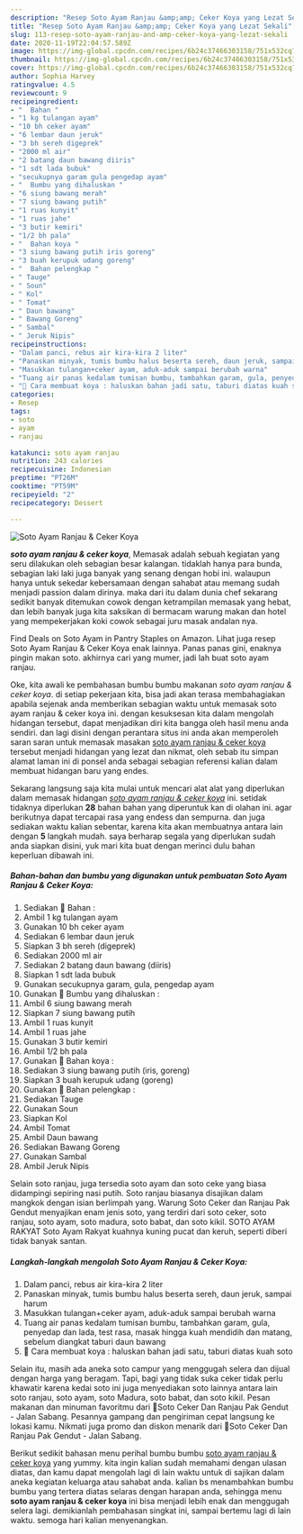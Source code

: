 ```yaml
---
description: "Resep Soto Ayam Ranjau &amp;amp; Ceker Koya yang Lezat Sekali"
title: "Resep Soto Ayam Ranjau &amp;amp; Ceker Koya yang Lezat Sekali"
slug: 113-resep-soto-ayam-ranjau-and-amp-ceker-koya-yang-lezat-sekali
date: 2020-11-19T22:04:57.589Z
image: https://img-global.cpcdn.com/recipes/6b24c37466303158/751x532cq70/soto-ayam-ranjau-ceker-koya-foto-resep-utama.jpg
thumbnail: https://img-global.cpcdn.com/recipes/6b24c37466303158/751x532cq70/soto-ayam-ranjau-ceker-koya-foto-resep-utama.jpg
cover: https://img-global.cpcdn.com/recipes/6b24c37466303158/751x532cq70/soto-ayam-ranjau-ceker-koya-foto-resep-utama.jpg
author: Sophia Harvey
ratingvalue: 4.5
reviewcount: 9
recipeingredient:
- "  Bahan "
- "1 kg tulangan ayam"
- "10 bh ceker ayam"
- "6 lembar daun jeruk"
- "3 bh sereh digeprek"
- "2000 ml air"
- "2 batang daun bawang diiris"
- "1 sdt lada bubuk"
- "secukupnya garam gula pengedap ayam"
- "  Bumbu yang dihaluskan "
- "6 siung bawang merah"
- "7 siung bawang putih"
- "1 ruas kunyit"
- "1 ruas jahe"
- "3 butir kemiri"
- "1/2 bh pala"
- "  Bahan koya "
- "3 siung bawang putih iris goreng"
- "3 buah kerupuk udang goreng"
- "  Bahan pelengkap "
- " Tauge"
- " Soun"
- " Kol"
- " Tomat"
- " Daun bawang"
- " Bawang Goreng"
- " Sambal"
- " Jeruk Nipis"
recipeinstructions:
- "Dalam panci, rebus air kira-kira 2 liter"
- "Panaskan minyak, tumis bumbu halus beserta sereh, daun jeruk, sampai harum"
- "Masukkan tulangan+ceker ayam, aduk-aduk sampai berubah warna"
- "Tuang air panas kedalam tumisan bumbu, tambahkan garam, gula, penyedap dan lada, test rasa, masak hingga kuah mendidih dan matang, sebelum diangkat taburi daun bawang"
- "🌻 Cara membuat koya : haluskan bahan jadi satu, taburi diatas kuah soto"
categories:
- Resep
tags:
- soto
- ayam
- ranjau

katakunci: soto ayam ranjau 
nutrition: 243 calories
recipecuisine: Indonesian
preptime: "PT26M"
cooktime: "PT59M"
recipeyield: "2"
recipecategory: Dessert

---
```



![Soto Ayam Ranjau &amp; Ceker Koya](https://img-global.cpcdn.com/recipes/6b24c37466303158/751x532cq70/soto-ayam-ranjau-ceker-koya-foto-resep-utama.jpg)

<b><i>soto ayam ranjau &amp; ceker koya</i></b>, Memasak adalah sebuah kegiatan yang seru dilakukan oleh sebagian besar kalangan. tidaklah hanya para bunda, sebagian laki laki juga banyak yang senang dengan hobi ini. walaupun hanya untuk sekedar kebersamaan dengan sahabat atau memang sudah menjadi passion dalam dirinya. maka dari itu dalam dunia chef sekarang sedikit banyak ditemukan cowok dengan ketrampilan memasak yang hebat, dan lebih banyak juga kita saksikan di bermacam warung makan dan hotel yang mempekerjakan koki cowok sebagai juru masak andalan nya.

Find Deals on Soto Ayam in Pantry Staples on Amazon. Lihat juga resep Soto Ayam Ranjau &amp; Ceker Koya enak lainnya. Panas panas gini, enaknya pingin makan soto. akhirnya cari yang mumer, jadi lah buat soto ayam ranjau.

Oke, kita awali ke pembahasan bumbu bumbu makanan <i>soto ayam ranjau &amp; ceker koya</i>. di setiap pekerjaan kita, bisa jadi akan terasa membahagiakan apabila sejenak anda memberikan sebagian waktu untuk memasak soto ayam ranjau &amp; ceker koya ini. dengan kesuksesan kita dalam mengolah hidangan tersebut, dapat menjadikan diri kita bangga oleh hasil menu anda sendiri. dan lagi disini dengan perantara situs ini anda akan memperoleh saran saran untuk memasak masakan <u>soto ayam ranjau &amp; ceker koya</u> tersebut menjadi hidangan yang lezat dan nikmat, oleh sebab itu simpan alamat laman ini di ponsel anda sebagai sebagian referensi kalian dalam membuat hidangan baru yang endes.


Sekarang langsung saja kita mulai untuk mencari alat alat yang diperlukan dalam memasak hidangan <u><i>soto ayam ranjau &amp; ceker koya</i></u> ini. setidak tidaknya diperlukan <b>28</b> bahan bahan yang diperuntuk kan di olahan ini. agar berikutnya dapat tercapai rasa yang endess dan sempurna. dan juga sediakan waktu kalian sebentar, karena kita akan membuatnya antara lain dengan <b>5</b> langkah mudah. saya berharap segala yang diperlukan sudah anda siapkan disini, yuk mari kita buat dengan merinci dulu bahan keperluan dibawah ini.

<!--inarticleads1-->

##### Bahan-bahan dan bumbu yang digunakan untuk pembuatan Soto Ayam Ranjau &amp; Ceker Koya:

1. Sediakan  🍃 Bahan :
1. Ambil 1 kg tulangan ayam
1. Gunakan 10 bh ceker ayam
1. Sediakan 6 lembar daun jeruk
1. Siapkan 3 bh sereh (digeprek)
1. Sediakan 2000 ml air
1. Sediakan 2 batang daun bawang (diiris)
1. Siapkan 1 sdt lada bubuk
1. Gunakan secukupnya garam, gula, pengedap ayam
1. Gunakan  🍃 Bumbu yang dihaluskan :
1. Ambil 6 siung bawang merah
1. Siapkan 7 siung bawang putih
1. Ambil 1 ruas kunyit
1. Ambil 1 ruas jahe
1. Gunakan 3 butir kemiri
1. Ambil 1/2 bh pala
1. Gunakan  🍃 Bahan koya :
1. Sediakan 3 siung bawang putih (iris, goreng)
1. Siapkan 3 buah kerupuk udang (goreng)
1. Gunakan  🍃 Bahan pelengkap :
1. Sediakan  Tauge
1. Gunakan  Soun
1. Siapkan  Kol
1. Ambil  Tomat
1. Ambil  Daun bawang
1. Sediakan  Bawang Goreng
1. Gunakan  Sambal
1. Ambil  Jeruk Nipis


Selain soto ranjau, juga tersedia soto ayam dan soto ceke yang biasa didampingi sepiring nasi putih. Soto ranjau biasanya disajikan dalam mangkok dengan isian berlimpah yang. Warung Soto Ceker dan Ranjau Pak Gendut menyajikan enam jenis soto, yang terdiri dari soto ceker, soto ranjau, soto ayam, soto madura, soto babat, dan soto kikil. SOTO AYAM RAKYAT Soto Ayam Rakyat kuahnya kuning pucat dan keruh, seperti diberi tidak banyak santan. 

<!--inarticleads2-->

##### Langkah-langkah mengolah Soto Ayam Ranjau &amp; Ceker Koya:

1. Dalam panci, rebus air kira-kira 2 liter
1. Panaskan minyak, tumis bumbu halus beserta sereh, daun jeruk, sampai harum
1. Masukkan tulangan+ceker ayam, aduk-aduk sampai berubah warna
1. Tuang air panas kedalam tumisan bumbu, tambahkan garam, gula, penyedap dan lada, test rasa, masak hingga kuah mendidih dan matang, sebelum diangkat taburi daun bawang
1. 🌻 Cara membuat koya : haluskan bahan jadi satu, taburi diatas kuah soto


Selain itu, masih ada aneka soto campur yang menggugah selera dan dijual dengan harga yang beragam. Tapi, bagi yang tidak suka ceker tidak perlu khawatir karena kedai soto ini juga menyediakan soto lainnya antara lain soto ranjau, soto ayam, soto Madura, soto babat, dan soto kikil. Pesan makanan dan minuman favoritmu dari 🌟Soto Ceker Dan Ranjau Pak Gendut - Jalan Sabang. Pesannya gampang dan pengiriman cepat langsung ke lokasi kamu. Nikmati juga promo dan diskon menarik dari 🌟Soto Ceker Dan Ranjau Pak Gendut - Jalan Sabang. 

Berikut sedikit bahasan menu perihal bumbu bumbu <u>soto ayam ranjau &amp; ceker koya</u> yang yummy. kita ingin kalian sudah memahami dengan ulasan diatas, dan kamu dapat mengolah lagi di lain waktu untuk di sajikan dalam aneka kegiatan keluarga atau sahabat anda. kalian bs menambahkan bumbu bumbu yang tertera diatas selaras dengan harapan anda, sehingga menu <b>soto ayam ranjau &amp; ceker koya</b> ini bisa menjadi lebih enak dan menggugah selera lagi. demikianlah pembahasan singkat ini, sampai bertemu lagi di lain waktu. semoga hari kalian menyenangkan.
